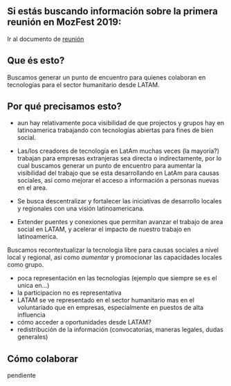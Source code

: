 ## Si estás buscando información sobre la primera reunión en MozFest 2019: 

Ir al documento de [reunión](https://github.com/bienLATAM/holaMundo/blob/master/REUNION-INICIO.md)

## Que és esto?
Buscamos generar un punto de encuentro para quienes colaboran en tecnologías para el sector humanitario desde LATAM.

## Por qué precisamos esto? 

- aun hay relativamente poca visibilidad de que projectos y grupos hay en latinoamerica trabajando con tecnologías abiertas para fines de bien social.

- Las/los creadores de tecnología en LatAm muchas veces (la mayoría?) trabajan para empresas extranjeras sea directa o indirectamente, 
por lo cual buscamos generar un punto de encuentro para aumentar la visibilidad del trabajo que se esta desarrollando en LatAm para causas sociales,
así como mejorar el acceso a información a personas nuevas en el area.

- Se busca descentralizar y fortalecer las iniciativas de desarrollo locales y regionales con una visión latinoamericana.

- Extender puentes y conexiones que permitan avanzar el trabajo de area social en LATAM,
y acelerar el impacto de nuestro trabajo en latinoamerica.

Buscamos recontextualizar la tecnologia libre para causas sociales a nivel local y regional, 
asi como *aumentar* y promocionar las capacidades locales como grupo.

- poca representación en las tecnologias (ejemplo que siempre se es el unica en…)
- la participacion no es representativa
- LATAM se ve representado en el sector humanitario mas en el voluntariado que en empresas, especialmente en puestos de alta influencia
- cómo acceder a oportunidades desde LATAM?
- redistribución de la información (convocatorias, maneras legales, dudas generales)


## Cómo colaborar

pendiente


